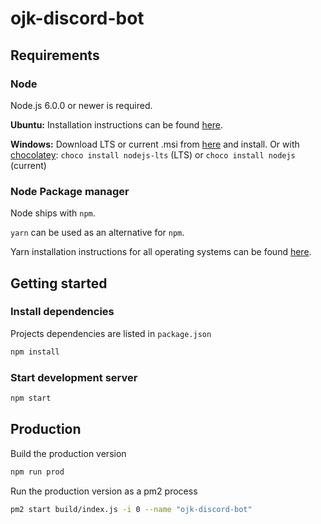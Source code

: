 # ojk-discord-bot


## Requirements


### Node

Node.js 6.0.0 or newer is required.

**Ubuntu:** Installation instructions can be found [here](https://nodejs.org/en/download/package-manager/#debian-and-ubuntu-based-linux-distributions).

**Windows:** Download LTS or current .msi from [here](https://nodejs.org/en/download/) and install. Or with [chocolatey](https://chocolatey.org/): `choco install nodejs-lts` (LTS) or `choco install nodejs` (current)


### Node Package manager

Node ships with `npm`.

`yarn` can be used as an alternative for `npm`.

Yarn installation instructions for all operating systems can be found [here](https://yarnpkg.com/lang/en/docs/install/).


## Getting started

### Install dependencies

Projects dependencies are listed in `package.json`

```bash
npm install
```

### Start development server

```bash
npm start
```


## Production

Build the production version
```bash
npm run prod
```

Run the production version as a pm2 process
```bash
pm2 start build/index.js -i 0 --name "ojk-discord-bot"
```